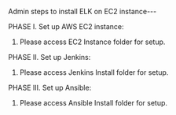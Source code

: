 Admin steps to install ELK on EC2 instance---

PHASE I. 
 Set up AWS EC2 instance:
  1.	Please access EC2 Instance folder for setup.

PHASE II. 
 Set up Jenkins:
  1.	Please access Jenkins Install folder for setup.
  
PHASE III. 
 Set up Ansible:
  1.	Please access Ansible Install folder for setup.
